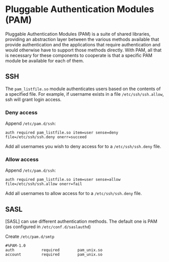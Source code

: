 # Pluggable Authentication Modules (PAM)

Pluggable Authentication Modules (PAM) is a suite of shared libraries, providing an abstraction layer between the various methods available that provide authentication and the applications that require authentication and would otherwise have to support those methods directly. With PAM, all that is necessary for these components to cooperate is that a specific PAM module be available for each of them. 

## SSH

The `pam_listfile.so` module authenticates users based on the contents of a specified file. For example, if username exists in a file `/etc/ssh/ssh.allow`, ssh will grant login access.

### Deny access
Append `/etc/pam.d/ssh`:

    auth required pam_listfile.so item=user sense=deny file=/etc/ssh/ssh.deny onerr=succeed

Add all usernames you wish to deny access for to a `/etc/ssh/ssh.deny` file.

### Allow access

Append `/etc/pam.d/ssh`:

    auth required pam_listfile.so item=user sense=allow file=/etc/ssh/ssh.allow onerr=fail

Add all usernames to allow access for to a `/etc/ssh/ssh.deny` file.

## SASL

[SASL] can use different authentication methods. The default one is PAM (as configured in `/etc/conf.d/saslauthd`)

Create `/etc/pam.d/smtp`

    #%PAM-1.0
    auth            required        pam_unix.so
    account         required        pam_unix.so

